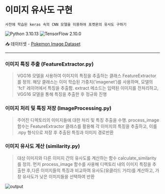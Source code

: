 # 이미지 유사도 구현

<pre><code>사전에 학습된 keras 속의 CNN 모델을 이용하여 포켓몬의 유사도 구하기</code></pre>
![Python 3.10.13](https://img.shields.io/badge/python-3.13.7-blue.svg) ![TensorFlow 2.10.0](https://img.shields.io/badge/TensorFlow-2.10.0-orange.svg)

📥 데이터셋 - [Pokemon Image Dataset](https://www.kaggle.com/datasets/vishalsubbiah/pokemon-images-and-types)

***

### 이미지 특징 추출 (FeatureExtractor.py)
> VGG16 모델을 사용하여 이미지의 특징을 추출하는 클래스 FeatureExtractor를 정의. 해당 클래스는 이미 학습된 가중치('imagenet')를 사용하며, 모델의 'fc1' 레이어에서 특징을 추출함. extract 메소드는 입력된 이미지를 전처리하고, VGG16 모델을 통해 특징을 추출한 후 정규화 진행

### 이미지 처리 및 특징 저장 (ImageProcessing.py)
> 주어진 디렉토리의 이미지들에 대한 처리 및 특징 추출을 수행. process_image 함수는 FeatureExtractor 클래스를 활용해 각 이미지의 특징을 추출하고, 이를 .npy 형식으로 저장 후 추출된 특징과 이미지 경로반환

### 이미지 유사도 계산 (similarity.py)
> 대상 이미지와 다른 이미지 간의 유사도를 계산하는 함수 calculate_similarity를 정의. 먼저 process_image 함수를 사용해 디렉토리 내의 이미지 특징을 추출한 후,다른 이미지들의 특징과 비교하여 유사도(유클리드 거리)를 계산하고, 가장 유사도가 낮은 이미지들을 선택하여 반환

![output](https://github.com/hariqueen/ML_Practice/assets/130454750/eb85eb22-5986-408c-a5e0-750d10e32116)


## 
